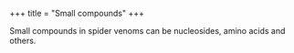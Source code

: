 +++
title = "Small compounds"
+++

Small compounds in spider venoms can be nucleosides, amino acids and others.